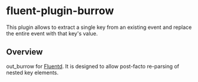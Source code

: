 fluent-plugin-burrow
====================

This plugin allows to extract a single key from an existing event and replace the entire event with that key's value.

## Overview

out_burrow for [Fluentd](http://fluentd.org). It is designed to allow post-facto re-parsing of nested key elements.